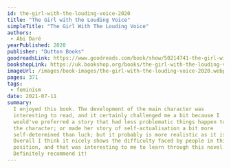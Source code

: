 ```yaml
---
id: the-girl-with-the-louding-voice-2020
title: "The Girl with the Louding Voice"
simpleTitle: "The Girl With The Louding Voice"
authors: 
 - Abi Daré
yearPublished: 2020
publisher: "Dutton Books"
goodreadsLink: https://www.goodreads.com/book/show/50214741-the-girl-with-the-louding-voice
bookshopLink: https://uk.bookshop.org/books/the-girl-with-the-louding-voice-a-story-of-courage-that-will-win-over-your-heart-stylist/9781529359275
imageUrl: /images/book-images/the-girl-with-the-louding-voice-2020.webp
pages: 371
tags: 
 - feminism
date: 2021-07-11
summary: 
  I enjoyed this book. The development of the main character was
  interesting to read, and it certainly challenged me a bit because I
  would've preferred a story that had less problematic things happen to
  the character; or made her story of self-actualisation a bit more
  self-determined than luck; but it probably is more realistic as it is.
  Overall I think it nicely shows the difficulty faced by people in this
  position, and that was interesting to me to learn through this novel.
  Definitely recommend it!
---
```


